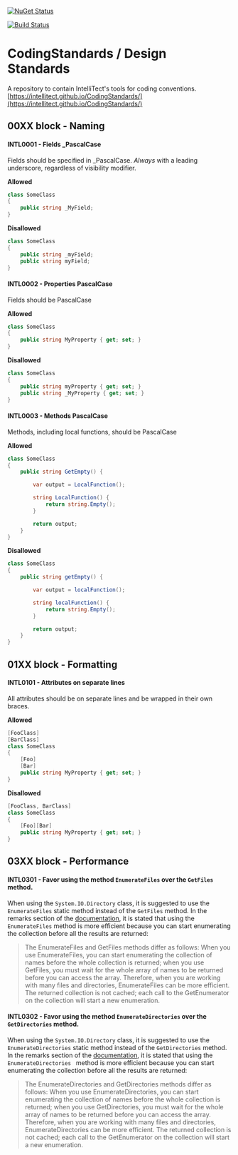 [![NuGet Status](http://img.shields.io/nuget/v/IntelliTect.Analyzers.svg?style=flat&label=IntelliTect.Analyzers)](https://www.nuget.org/packages/IntelliTect.Analyzers/)

[![Build Status](https://intellitect.visualstudio.com/CodingStandards/_apis/build/status/IntelliTect.CodingStandards?branchName=master)](https://intellitect.visualstudio.com/CodingStandards/_build/latest?definitionId=76&branchName=master)

# CodingStandards / Design Standards
A repository to contain IntelliTect's tools for coding conventions. [https://intellitect.github.io/CodingStandards/](https://intellitect.github.io/CodingStandards/)

## 00XX block - Naming
#### INTL0001 - Fields _PascalCase

Fields should be specified in _PascalCase. *Always* with a leading underscore, regardless
of visibility modifier.

**Allowed**
```c#
class SomeClass
{
    public string _MyField;
}
```
**Disallowed**
```c#
class SomeClass
{
    public string _myField;
    public string myField;
}
```

#### INTL0002 - Properties PascalCase

Fields should be PascalCase

**Allowed**
```c#
class SomeClass
{
    public string MyProperty { get; set; }
}
```

**Disallowed**
```c#
class SomeClass
{
    public string myProperty { get; set; }
    public string _MyProperty { get; set; }
}
```


#### INTL0003 - Methods PascalCase

Methods, including local functions, should be PascalCase

**Allowed**
```c#
class SomeClass
{
    public string GetEmpty() {

        var output = LocalFunction();

        string LocalFunction() {
            return string.Empty();
        }

        return output;
    }
}
```

**Disallowed**
```c#
class SomeClass
{
    public string getEmpty() {

        var output = localFunction();

        string localFunction() {
            return string.Empty();
        }

        return output;
    }
}
```



## 01XX block - Formatting
#### INTL0101 - Attributes on separate lines

All attributes should be on separate lines and be wrapped in their own braces.

**Allowed**
```c#
[FooClass]
[BarClass]
class SomeClass
{
    [Foo]
    [Bar]
    public string MyProperty { get; set; }
}
```

**Disallowed**
```c#
[FooClass, BarClass]
class SomeClass
{
    [Foo][Bar]
    public string MyProperty { get; set; }
}
```


## 03XX block - Performance
#### INTL0301 - Favor using the method `EnumerateFiles` over the `GetFiles` method.

When using the `System.IO.Directory` class, it is suggested to use the `EnumerateFiles` static method
instead of the `GetFiles` method.  In the remarks section of the [documentation](https://docs.microsoft.com/en-us/dotnet/api/system.io.directory.enumeratefiles), it is stated that using the `EnumerateFiles` method is more efficient because you can start enumerating the collection before all the results are returned:

> The EnumerateFiles and GetFiles methods differ as follows: When you use EnumerateFiles, you can start enumerating the 
> collection of names before the whole collection is returned; when you use GetFiles, you must wait for the whole array of 
> names to be returned before you can access the array. Therefore, when you are working with many files and directories, 
> EnumerateFiles can be more efficient.
> The returned collection is not cached; each call to the GetEnumerator on the collection will start a new enumeration.

#### INTL0302 - Favor using the method `EnumerateDirectories` over the `GetDirectories` method.

When using the `System.IO.Directory` class, it is suggested to use the `EnumerateDirectories` static method
instead of the `GetDirectories` method.  In the remarks section of the [documentation](https://docs.microsoft.com/en-us/dotnet/api/system.io.directory.enumeratedirectories), it is stated that using the `EnumerateDirectories ` method is more efficient because you can start enumerating the collection before all the results are returned:

> The EnumerateDirectories and GetDirectories methods differ as follows: When you use EnumerateDirectories, you can start 
> enumerating the collection of names before the whole collection is returned; when you use GetDirectories, you must wait 
> for the whole array of names to be returned before you can access the array. Therefore, when you are working with many 
> files and directories, EnumerateDirectories can be more efficient.
> The returned collection is not cached; each call to the GetEnumerator on the collection will start a new enumeration.

